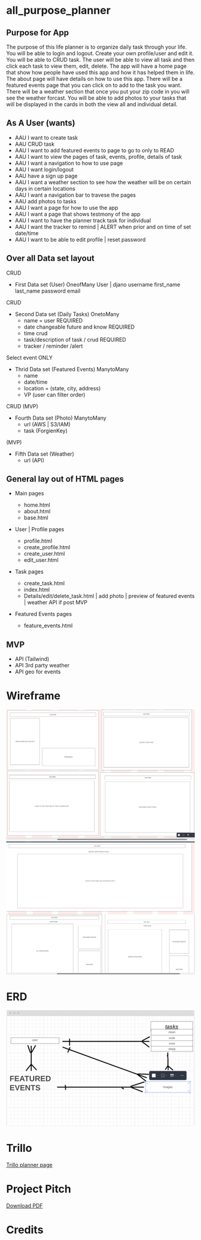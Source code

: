 # all_purpose_planner

## Purpose for App

The purpose of this life planner is to organize daily task through your life. You will be able to login and logout. Create your own profile/user and edit it. You will be able to CRUD task. The user will be able to view all task and then click each task to view them, edit, delete. The app will have a home page that show how people have used this app and how it has helped them in life. The about page will have details on how to use this app. There will be a featured events page that you can click on to add to the task you want. There will be a weather section that once you put your zip code in you will see the weather forcast. You will be able to add photos to your tasks that will be displayed in the cards in both the view all and individual detail. 

## As A User (wants)
- AAU I want to create task
- AAU CRUD task
- AAU I want to add featured events to page to go to only to READ
- AAU I want to view the pages of task, events, profile, details of task
- AAU I want a navigation to how to use page
- AAU I want login/logout 
- AAU have a sign up page
- AAU I want a weather section to see how the weather will be on certain days in certain locations
- AAU I want a navigation bar to travese the pages
- AAU add photos to tasks
- AAU I want a page for how to use the app
- AAU I want a page that shows testmony of the app
- AAU I want to have the planner track task for individual
- AAU I want the tracker to remind | ALERT when prior and on time of set date/time
- AAU I want to be able to edit profile | reset password


## Over all Data set layout
CRUD
- First Data set (User) OneofMany
    User | djano
    username
    first_name
    last_name
    password
    email


CRUD
- Second Data set (Daily Tasks) OnetoMany
    - name = user REQUIRED
    - date changeable future and know REQUIRED
    - time crud
    - task/description of task / crud REQUIRED
    - tracker / reminder /alert


Select event ONLY
- Thrid Data set (Featured Events) ManytoMany
    - name
    - date/time
    - location = (state, city, address)
    - VP (user can filter order)


CRUD (MVP)
- Fourth Data set (Photo) ManytoMany
    - url (AWS | S3/IAM)
    - task (ForgienKey)


(MVP)
- Fifth Data set (Weather)
    - url (API)


## General lay out of HTML pages
- Main pages
    - home.html
    - about.html
    - base.html

- User | Profile pages
    - profile.html
    - create_profile.html
    - create_user.html
    - edit_user.html

- Task pages
    - create_task.html
    - index.html
    - Details/edit/delete_task.html | add photo | preview of featured events | weather API if post MVP

- Featured Events pages
    - feature_events.html


## MVP 
- API (Tailwind)
- API 3rd party weather
- API geo for events


# Wireframe

![Wireframe](wireframe-4-as.png)
![wireframe](wireframe-3-as.png)

# ERD

![ERD](ERD-eric.PNG)

# Trillo

[Trillo planner page](https://trello.com/b/NBZibZ95/planner)

# Project Pitch
[Download PDF](/All%20Purpose%20PlannerPitch.pdf)






# Credits

